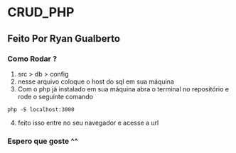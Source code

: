 <h1>CRUD_PHP </h1>
<h2>Feito Por Ryan Gualberto</h2>


<h3>Como Rodar ?</h3>

1. src > db > config 
2. nesse arquivo coloque o host do sql em sua máquina
3. Com o php já instalado em sua máquina abra o terminal no repositório e rode o seguinte comando

` php -S localhost:3000 `

4. feito isso entre no seu navegador e acesse a url

<h3>Espero que goste ^^</h3>
